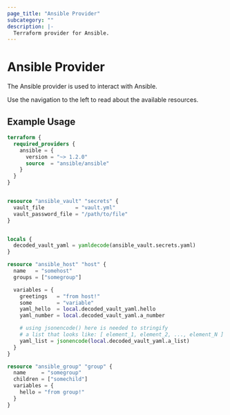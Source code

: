 ```yaml
---
page_title: "Ansible Provider"
subcategory: ""
description: |-
  Terraform provider for Ansible.
---
```


# Ansible Provider

The Ansible provider is used to interact with Ansible.

Use the navigation to the left to read about the available resources.


## Example Usage

```terraform
terraform {
  required_providers {
    ansible = {
      version = "~> 1.2.0"
      source  = "ansible/ansible"
    }
  }
}


resource "ansible_vault" "secrets" {
  vault_file          = "vault.yml"
  vault_password_file = "/path/to/file"
}


locals {
  decoded_vault_yaml = yamldecode(ansible_vault.secrets.yaml)
}

resource "ansible_host" "host" {
  name   = "somehost"
  groups = ["somegroup"]

  variables = {
    greetings   = "from host!"
    some        = "variable"
    yaml_hello  = local.decoded_vault_yaml.hello
    yaml_number = local.decoded_vault_yaml.a_number

    # using jsonencode() here is needed to stringify 
    # a list that looks like: [ element_1, element_2, ..., element_N ]
    yaml_list = jsonencode(local.decoded_vault_yaml.a_list)
  }
}

resource "ansible_group" "group" {
  name     = "somegroup"
  children = ["somechild"]
  variables = {
    hello = "from group!"
  }
}
```
